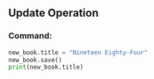 ## Update Operation

### Command:
```python
new_book.title = "Nineteen Eighty-Four"
new_book.save()
print(new_book.title)
